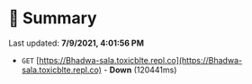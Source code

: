 # 📖 Summary
Last updated: **7/9/2021, 4:01:56 PM**

- `GET` [https://Bhadwa-sala.toxicblte.repl.co](https://Bhadwa-sala.toxicblte.repl.co) - **Down** (120441ms)
